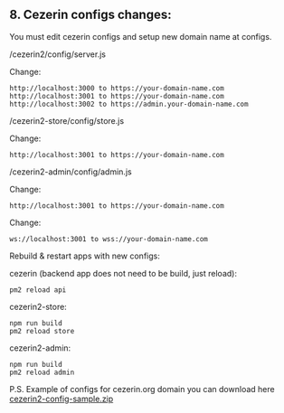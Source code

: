 ## 8. Cezerin configs changes:

You must edit cezerin configs and setup new domain name at configs.

/cezerin2/config/server.js

Change:
```
http://localhost:3000 to https://your-domain-name.com
http://localhost:3001 to https://your-domain-name.com
http://localhost:3002 to https://admin.your-domain-name.com
```
/cezerin2-store/config/store.js

Change:
```
http://localhost:3001 to https://your-domain-name.com
```

/cezerin2-admin/config/admin.js

Change:
```
http://localhost:3001 to https://your-domain-name.com
```

Change:
```
ws://localhost:3001 to wss://your-domain-name.com
```

Rebuild & restart apps with new configs:

cezerin (backend app does not need to be build, just reload):
```
pm2 reload api
```
cezerin2-store:
```
npm run build
pm2 reload store
```
cezerin2-admin:
```
npm run build
pm2 reload admin
```

P.S. Example of configs for cezerin.org domain you can download here [cezerin2-config-sample.zip](https://github.com/Cezerin2/cezerin2/files/4350955/cezerin2-config-sample.zip)